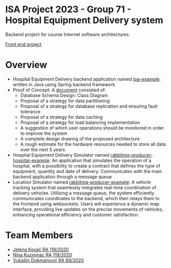 # ISA Project 2023 - Group 71 - Hospital Equipment Delivery system
Backend project for course Internet software architectures.

[Front end project](https://github.com/dokma11/isa-front-end-g71-2023)
# Overview
- Hospital Equipment Delivery backend application named [jpa-example](https://github.com/dokma11/isa-back-end-g71-2023/tree/main/jpa-example/src/main/java/rs/ac/uns/ftn/informatika/jpa): written in Java using Spring backend framework
- Proof of Concept: A [document](https://github.com/dokma11/isa-back-end-g71-2023/tree/main/ProofOfConcept) consisted of:
  - Database Schema Design: Class Diagram
  - Proposal of a strategy for data partitioning
  - Proposal of a strategy for database replication and ensuring fault tolerance
  - Proposal of a strategy for data caching
  - Proposal of a strategy for load balancing implementation
  - A suggestion of which user operations should be monitored in order to improve the system
  - A complete design drawing of the proposed architecture
  - A rough estimate for the hardware resources needed to store all data over the next 5 years
- Hospital Equipment Delivery Simulator named [rabbitmq-producer-hospital-example](https://github.com/dokma11/isa-back-end-g71-2023/tree/main/rabbitmq-producer-hospital-example/src/main/java/rs/ac/uns/ftn/informatika/rabbitmq): An application that simulates the operation of a hospital, with a possibility to create a contract that
defines the type of equipment, quantity and date of delivery. Communicates with the main backend application through a message queue
- Location Simulator named [rabbitmq-producer-example](https://github.com/dokma11/isa-back-end-g71-2023/tree/main/rabbitmq-producer-example/src/main/java/rs/ac/uns/ftn/informatika/rabbitmq): A vehicle tracking system that seamlessly integrates real-time coordination of delivery vehicles. Utilizing a message queue, the system efficiently communicates coordinates to the backend, which then relays them to the frontend using websockets. Users will experience a dynamic map interface, providing live updates on the precise movements of vehicles, enhancing operational efficiency and customer satisfaction.

# Team Members
- [Jelena Kovač RA 118/2020](https://github.com/jelenaakovacc)
- [Nina Kuzminac RA 119/2020](https://github.com/kuzminacc)
- [Vukašin Dokmanović RA 89/2020](https://github.com/dokma11)

